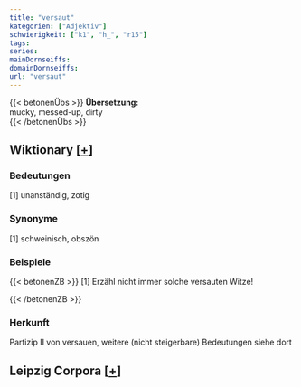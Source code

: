 ```yaml
---
title: "versaut"
kategorien: ["Adjektiv"]
schwierigkeit: ["k1", "h_", "r15"]
tags:
series:
mainDornseiffs:
domainDornseiffs:
url: "versaut"
---
```


{{< betonenÜbs >}}
**Übersetzung:**  
mucky, messed-up, dirty  
{{< /betonenÜbs >}}

## Wiktionary [[+](https://de.wiktionary.org/wiki/versaut)]

### Bedeutungen
[1] unanständig, zotig  

### Synonyme
[1] schweinisch, obszön  

### Beispiele
{{< betonenZB >}}
[1] Erzähl nicht immer solche versauten Witze!  

{{< /betonenZB >}}
### Herkunft
Partizip II von versauen, weitere (nicht steigerbare) Bedeutungen siehe dort  


## Leipzig Corpora [[+](https://corpora.uni-leipzig.de/en/res?word=versaut&corpusId=deu_newscrawl-public_2018)]

